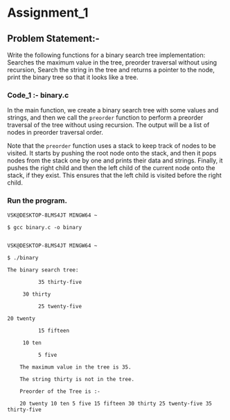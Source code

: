 
# Assignment_1

## Problem Statement:-

Write the following functions for a binary search tree implementation: Searches the 
maximum value in the tree, preorder traversal without using recursion, Search the string in 
the tree and returns a pointer to the node, print the binary tree so that it looks like a tree.


### Code_1 :- binary.c
    

In the main function, we create a binary search tree with some values and strings, and then we call the `preorder` 
function to perform a preorder traversal of the tree without using recursion. The output will be a list of nodes in 
preorder traversal order.

Note that the `preorder` function uses a stack to keep track of nodes to be visited. It starts by pushing the root node onto 
the stack, and then it pops nodes from the stack one by one and prints their data and strings. Finally, it pushes the right 
child and then the left child of the current node onto the stack, if they exist. This ensures that the left child is visited 
before the right child.


### Run the program.

    VSK@DESKTOP-8LMS4JT MINGW64 ~
    
    $ gcc binary.c -o binary


    VSK@DESKTOP-8LMS4JT MINGW64 ~
    
    $ ./binary
    
    The binary search tree:

              35 thirty-five

         30 thirty

              25 twenty-five

    20 twenty

              15 fifteen

         10 ten

              5 five

        The maximum value in the tree is 35.

        The string thirty is not in the tree.

        Preorder of the Tree is :-

        20 twenty 10 ten 5 five 15 fifteen 30 thirty 25 twenty-five 35 thirty-five



